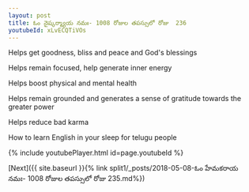 ```yaml
---
layout: post
title: ఓం నైష్కర్మ్యాయ నమః- 1008 రోజుల తపస్సులో రోజు  236
youtubeId: xLvECQTiVOs
---
```

 
 
Helps get goodness, bliss and peace and God's blessings
 
Helps remain focused, help generate inner energy 
 
Helps boost physical and mental health 
 
Helps remain grounded and generates a sense of gratitude towards the greater power 
 
Helps reduce bad karma
 
How to learn English in your sleep for telugu people
 
 
 
 


{% include youtubePlayer.html id=page.youtubeId %}
 
[Next]({{ site.baseurl }}{% link split1/_posts/2018-05-08-ఓం హేమకరాయ నమః- 1008 రోజుల తపస్సులో రోజు  235.md%})
 
